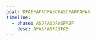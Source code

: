 ```yaml
---
goal: DFAFFAFADFASDFASDFADFAFAS
timeline:
  - phase: ASDFASDFASFASF
    desc: AFASFASFASFAS
---
```

